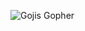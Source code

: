 [logo]: https://storage.googleapis.com/gopherizeme.appspot.com/gophers/7d5e68e7e62d800beb9063c452143d2604e37130.png

![Gojis Gopher][logo]